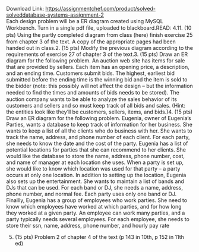 Download Link: https://assignmentchef.com/product/solved-solveddatabase-systems-assignment-2
<br>
Each design problem will be a ER diagram created using MySQL Workbench. Turn in a single pdf ﬁle, uploaded to blackboard.READ: 4.11. (10 pts) Using the partly completed diagram from class (here) ﬁnish exercise 25 from chapter 3 of the text. A copy of the appropriate pages had been handed out in class.2. (15 pts) Modify the previous diagram according to the requirements of exercise 27 of chapter 3 of the text.3. (15 pts) Draw an ER diagram for the following problem. An auction web site has items for sale that are provided by sellers. Each item has an opening price, a description, and an ending time. Customers submit bids. The highest, earliest bid submitted before the ending time is the winning bid and the item is sold to the bidder (note: this possibly will not affect the design – but the information needed to ﬁnd the times and amounts of bids needs to be stored). The auction company wants to be able to analyze the sales behavior of its customers and sellers and so must keep track of all bids and sales. (Hint: the entities look like they’ll be customers, sellers, items, and bids.)4. (15 pts) Draw an ER diagram for the following problem. Eugenia, owner of Eugenia’s Parties, wants a database to keep track of information for her business. She wants to keep a list of all the clients who do business with her. She wants to track the name, address, and phone number of each client. For each party, she needs to know the date and the cost of the party. Eugenia has a list of potential locations for parties that she can recommend to her clients. She would like the database to store the name, address, phone number, cost, and name of manager at each location she uses. When a party is set up, she would like to know which location was used for that party – a party occurs at only one location. In addition to setting up the location, Eugenia also sets up the entertainment. She wants to maintain a list of bands and DJs that can be used. For each band or DJ, she needs a name, address, phone number, and normal fee. Each party uses only one band or DJ. Finallly, Eugenia has a group of employees who work parties. She need to know which employees have worked at which parties, and for how long they worked at a given party. An employee can work many parties, and a party typically needs several employees. For each employee, she needs to store their ssn, name, address, phone number, and hourly pay rate

5. (15 pts) Problem 2 of chapter 4 of the text (p 143 in 10th, p 152 in 11th ed)
